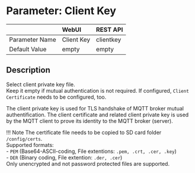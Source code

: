 # Parameter: Client Key

|                   | WebUI               | REST API
|:---               |:---                 |:----
| Parameter Name    | Client Key          | clientkey
| Default Value     | empty               | empty


## Description

Select client private key file.<br>
Keep it empty if mutual authentication is not required. If configured, `Client Certificate` needs to be configured, too.

The client private key is used for TLS handshake of MQTT broker mutual authentification. The client certificate and 
related client private key is used by the MQTT client to prove its identity to the MQTT broker (server).


!!! Note
    The certificate file needs to be copied to SD card folder `/config/certs`.<br>
    Supported formats:<br>
    - `PEM` (Base64-ASCII-coding, File extentions: `.pem, .crt, .cer, .key`)<br>
    - `DER` (Binary coding, File extention: `.der, .cer`)<br>
    Only unencrypted and not password protected files are supported.
